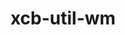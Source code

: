 ---
title: "xcb-util-wm"
layout: cache
categories: [package, develop-2025-02-09]
meta: {"versions": ["0.4.2"], "compilers": ["gcc@=11.1.0", "gcc@=11.4.0"], "oss": ["ubuntu20.04", "ubuntu22.04"], "platforms": ["linux"], "targets": ["x86_64_v3"], "stacks": ["data-vis-sdk", "hep", "root"], "num_specs": 2, "num_specs_by_stack": {"root": 2, "data-vis-sdk": 1, "hep": 1}}
spec_details: [{"hash": "5htted4b3jz4g2ohs7ziepkfsy53p6bb", "compiler": "gcc@=11.1.0", "versions": ["0.4.2"], "os": "ubuntu20.04", "platform": "linux", "target": "x86_64_v3", "variants": ["build_system=autotools"], "stacks": ["root", "data-vis-sdk"], "size": "-", "tarball": "https://binaries.spack.io/develop-2025-02-09/build_cache/linux-ubuntu20.04-x86_64_v3/gcc-11.1.0/xcb-util-wm-0.4.2/linux-ubuntu20.04-x86_64_v3-gcc-11.1.0-xcb-util-wm-0.4.2-5htted4b3jz4g2ohs7ziepkfsy53p6bb.spack"}, {"hash": "arybuiy23kyr625o2l6q6px7pwqis6ab", "compiler": "gcc@=11.4.0", "versions": ["0.4.2"], "os": "ubuntu22.04", "platform": "linux", "target": "x86_64_v3", "variants": ["build_system=autotools"], "stacks": ["root", "hep"], "size": "-", "tarball": "https://binaries.spack.io/develop-2025-02-09/build_cache/linux-ubuntu22.04-x86_64_v3/gcc-11.4.0/xcb-util-wm-0.4.2/linux-ubuntu22.04-x86_64_v3-gcc-11.4.0-xcb-util-wm-0.4.2-arybuiy23kyr625o2l6q6px7pwqis6ab.spack"}]
---